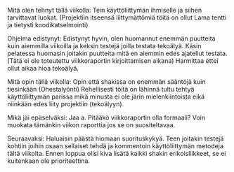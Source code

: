 Mitä olen tehnyt tällä viikolla:
Tein käyttöliittymän ihmiselle ja siihen tarvittavat luokat.
(Projektiin itseensä liittymättömiä töitä on ollut Lama tentti ja tietysti koodikatselmointi)

Ohjelma edistynyt:
Edistynyt hyvin, olen huomannut enemmän puutteita kuin aiemmilla viikoilla ja keksin testejä joilla testata tekoälyä. Käsin pelatessa huomasin joitakin puutteita mitä en aiemmin edes ajatellut testata. (Tätä ei ole toteutettu viikkoraportin kirjoittamisen aikana) Harmittaa ettei ollut aikaa hioa tekoälyä.

Mitä opin tällä viikolla:
Opin että shakissa on enemmän sääntöjä kuin tiesinkään (Ohestalyönti)
Rehellisesti töitä on lähinnä tultu tehtyä käyttöliittymän parissa mikä minusta ei ole järin mielenkiintoista eikä niinkään edes liity projektiin (tekoälyyn).

Mikä jäi epäselväksi:
Jaa a. Pitääkö viikkoraportin olla formaali? Voin muokata tämänkin viikon raporttia jos se on suositeltavaa.

Seuraavaksi:
Haluaisin päästä hiomaan suorituskykyä. Teen joitakin testejä kohtiin joihin osaan sellaiset tehdä ja kommentoin käyttöliittymän metodeja tältä viikolta. Ennen loppua olisi kiva lisätä kaikki shakin erikoisliikkeet, se ei kuitenkaan ole prioriteettina.

